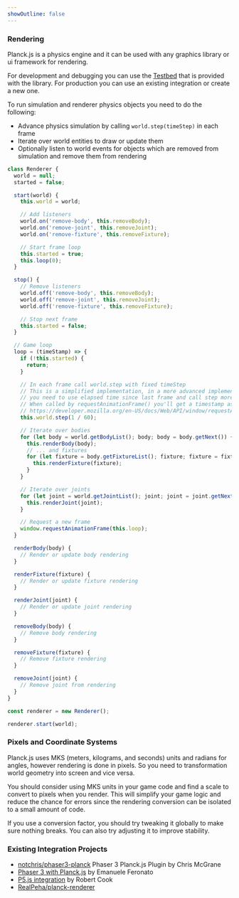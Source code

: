 ```yaml
---
showOutline: false
---
```


### Rendering

Planck.js is a physics engine and it can be used with any graphics library or ui framework for rendering.

For development and debugging you can use the [Testbed](./testbed) that is provided with the library. For production you can use an existing integration or create a new one.

To run simulation and renderer physics objects you need to do the following:
- Advance physics simulation by calling `world.step(timeStep)` in each frame
- Iterate over world entities to draw or update them
- Optionally listen to world events for objects which are removed from simulation and remove them from rendering

```js
class Renderer {
  world = null;
  started = false;

  start(world) {
    this.world = world;

    // Add listeners
    world.on('remove-body', this.removeBody);
    world.on('remove-joint', this.removeJoint);
    world.on('remove-fixture', this.removeFixture);

    // Start frame loop
    this.started = true;
    this.loop(0);
  }

  stop() {
    // Remove listeners
    world.off('remove-body', this.removeBody);
    world.off('remove-joint', this.removeJoint);
    world.off('remove-fixture', this.removeFixture);

    // Stop next frame
    this.started = false;
  }

  // Game loop
  loop = (timeStamp) => {
    if (!this.started) {
      return;
    }

    // In each frame call world.step with fixed timeStep
    // This is a simplified implementation, in a more advanced implementation
    // you need to use elapsed time since last frame and call step more than once if needed.
    // When called by requestAnimationFrame() you'll get a timestamp as argument,
    // https://developer.mozilla.org/en-US/docs/Web/API/window/requestAnimationFrame
    this.world.step(1 / 60);

    // Iterate over bodies
    for (let body = world.getBodyList(); body; body = body.getNext()) {
      this.renderBody(body);
      // ... and fixtures
      for (let fixture = body.getFixtureList(); fixture; fixture = fixture.getNext()) {
        this.renderFixture(fixture);
      }
    }

    // Iterate over joints
    for (let joint = world.getJointList(); joint; joint = joint.getNext()) {
      this.renderJoint(joint);
    }

    // Request a new frame
    window.requestAnimationFrame(this.loop);
  }

  renderBody(body) {
    // Render or update body rendering
  }

  renderFixture(fixture) {
    // Render or update fixture rendering
  }

  renderJoint(joint) {
    // Render or update joint rendering
  }

  removeBody(body) {
    // Remove body rendering
  }

  removeFixture(fixture) {
    // Remove fixture rendering
  }

  removeJoint(joint) {
    // Remove joint from rendering
  }
}

const renderer = new Renderer();

renderer.start(world);

```

### Pixels and Coordinate Systems

Planck.js uses MKS (meters, kilograms, and seconds) units and
radians for angles, however rendering is done in pixels.
So you need to transformation world geometry into screen and vice versa.

You should consider using MKS units in your game code and find a scale to convert
to pixels when you render. This will simplify your game logic and reduce
the chance for errors since the rendering conversion can be isolated to
a small amount of code.

If you use a conversion factor, you should try tweaking it globally to
make sure nothing breaks. You can also try adjusting it to improve
stability.

### Existing Integration Projects

 - [notchris/phaser3-planck](https://github.com/notchris/phaser3-planck) Phaser 3 Planck.js Plugin by Chris McGrane
 - [Phaser 3 with Planck.js](https://www.emanueleferonato.com/2019/10/12/use-box2d-physics-in-your-phaser-3-projects-with-planck-js-javascript-physics-engine/) by Emanuele Feronato
- [P5.js integration](https://sites.google.com/site/professorcookga/planck-box2d-physics-for-javascript-p5) by Robert Cook
- [RealPeha/planck-renderer](https://github.com/RealPeha/planck-renderer)
